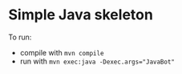 # Simple Java skeleton

To run:
* compile with `mvn compile`
* run with `mvn exec:java -Dexec.args="JavaBot"`
